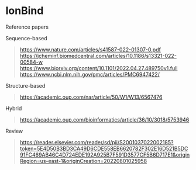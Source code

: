# IonBind

Reference papers

Sequence-based
> https://www.nature.com/articles/s41587-022-01307-0.pdf
> https://jcheminf.biomedcentral.com/articles/10.1186/s13321-022-00584-w
> https://www.biorxiv.org/content/10.1101/2022.04.27.489750v1.full
> https://www.ncbi.nlm.nih.gov/pmc/articles/PMC6947422/

Structure-based
> https://academic.oup.com/nar/article/50/W1/W13/6567476

Hybrid
> https://academic.oup.com/bioinformatics/article/36/10/3018/5753946

Review
> https://reader.elsevier.com/reader/sd/pii/S2001037022002185?token=5E4D50B3BD3CA49D6CDE558EB6620782F302E16D521B5DC91FC469AB46C4D724EDE192A925B7F591D3577CF5B6D717E1&originRegion=us-east-1&originCreation=20220801025958
